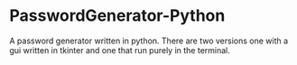 # PasswordGenerator-Python

A password generator written in python. There are two versions one with a gui written in tkinter and one that run purely in the terminal.